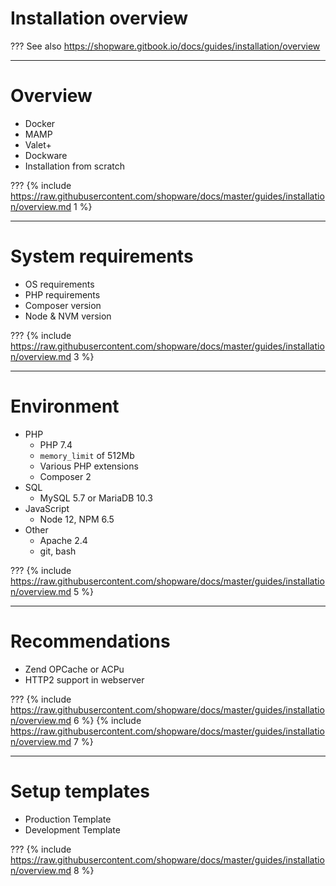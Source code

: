 # Installation overview

???
See also https://shopware.gitbook.io/docs/guides/installation/overview

---
# Overview
- Docker
- MAMP
- Valet+
- Dockware
- Installation from scratch

???
{% include https://raw.githubusercontent.com/shopware/docs/master/guides/installation/overview.md 1 %}

---
# System requirements
- OS requirements
- PHP requirements
- Composer version
- Node & NVM version

???
{% include https://raw.githubusercontent.com/shopware/docs/master/guides/installation/overview.md 3 %}

---
# Environment
- PHP
    - PHP 7.4
    - `memory_limit` of 512Mb
    - Various PHP extensions
    - Composer 2
- SQL
    - MySQL 5.7 or MariaDB 10.3
- JavaScript
    - Node 12, NPM 6.5
- Other
    - Apache 2.4
    - git, bash

???
{% include https://raw.githubusercontent.com/shopware/docs/master/guides/installation/overview.md 5 %}

---
# Recommendations
- Zend OPCache or ACPu
- HTTP2 support in webserver

???
{% include https://raw.githubusercontent.com/shopware/docs/master/guides/installation/overview.md 6 %}
{% include https://raw.githubusercontent.com/shopware/docs/master/guides/installation/overview.md 7 %}

---
# Setup templates
- Production Template
- Development Template

???
{% include https://raw.githubusercontent.com/shopware/docs/master/guides/installation/overview.md 8 %}